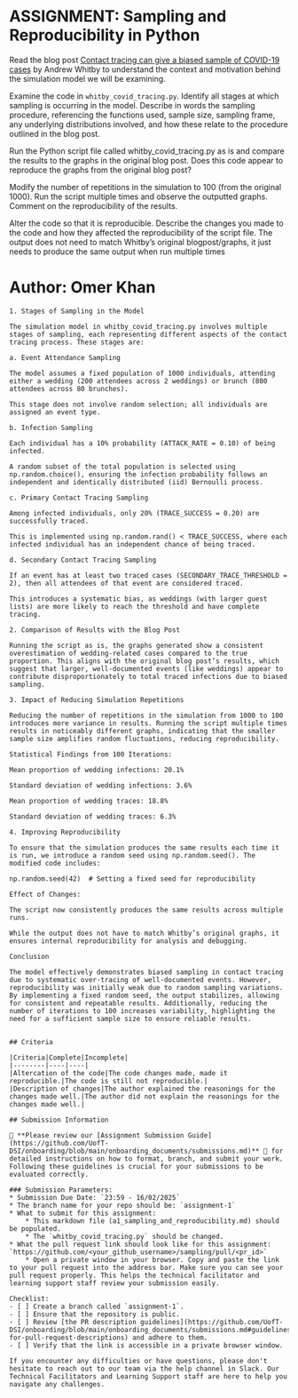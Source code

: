 # ASSIGNMENT: Sampling and Reproducibility in Python

Read the blog post [Contact tracing can give a biased sample of COVID-19 cases](https://andrewwhitby.com/2020/11/24/contact-tracing-biased/) by Andrew Whitby to understand the context and motivation behind the simulation model we will be examining.

Examine the code in `whitby_covid_tracing.py`. Identify all stages at which sampling is occurring in the model. Describe in words the sampling procedure, referencing the functions used, sample size, sampling frame, any underlying distributions involved, and how these relate to the procedure outlined in the blog post.

Run the Python script file called whitby_covid_tracing.py as is and compare the results to the graphs in the original blog post. Does this code appear to reproduce the graphs from the original blog post?

Modify the number of repetitions in the simulation to 100 (from the original 1000). Run the script multiple times and observe the outputted graphs. Comment on the reproducibility of the results.

Alter the code so that it is reproducible. Describe the changes you made to the code and how they affected the reproducibility of the script file. The output does not need to match Whitby’s original blogpost/graphs, it just needs to produce the same output when run multiple times

# Author: Omer Khan

```
1. Stages of Sampling in the Model

The simulation model in whitby_covid_tracing.py involves multiple stages of sampling, each representing different aspects of the contact tracing process. These stages are:

a. Event Attendance Sampling

The model assumes a fixed population of 1000 individuals, attending either a wedding (200 attendees across 2 weddings) or brunch (800 attendees across 80 brunches).

This stage does not involve random selection; all individuals are assigned an event type.

b. Infection Sampling

Each individual has a 10% probability (ATTACK_RATE = 0.10) of being infected.

A random subset of the total population is selected using np.random.choice(), ensuring the infection probability follows an independent and identically distributed (iid) Bernoulli process.

c. Primary Contact Tracing Sampling

Among infected individuals, only 20% (TRACE_SUCCESS = 0.20) are successfully traced.

This is implemented using np.random.rand() < TRACE_SUCCESS, where each infected individual has an independent chance of being traced.

d. Secondary Contact Tracing Sampling

If an event has at least two traced cases (SECONDARY_TRACE_THRESHOLD = 2), then all attendees of that event are considered traced.

This introduces a systematic bias, as weddings (with larger guest lists) are more likely to reach the threshold and have complete tracing.

2. Comparison of Results with the Blog Post

Running the script as is, the graphs generated show a consistent overestimation of wedding-related cases compared to the true proportion. This aligns with the original blog post’s results, which suggest that larger, well-documented events (like weddings) appear to contribute disproportionately to total traced infections due to biased sampling.

3. Impact of Reducing Simulation Repetitions

Reducing the number of repetitions in the simulation from 1000 to 100 introduces more variance in results. Running the script multiple times results in noticeably different graphs, indicating that the smaller sample size amplifies random fluctuations, reducing reproducibility.

Statistical Findings from 100 Iterations:

Mean proportion of wedding infections: 20.1%

Standard deviation of wedding infections: 3.6%

Mean proportion of wedding traces: 18.8%

Standard deviation of wedding traces: 6.3%

4. Improving Reproducibility

To ensure that the simulation produces the same results each time it is run, we introduce a random seed using np.random.seed(). The modified code includes:

np.random.seed(42)  # Setting a fixed seed for reproducibility

Effect of Changes:

The script now consistently produces the same results across multiple runs.

While the output does not have to match Whitby’s original graphs, it ensures internal reproducibility for analysis and debugging.

Conclusion

The model effectively demonstrates biased sampling in contact tracing due to systematic over-tracing of well-documented events. However, reproducibility was initially weak due to random sampling variations. By implementing a fixed random seed, the output stabilizes, allowing for consistent and repeatable results. Additionally, reducing the number of iterations to 100 increases variability, highlighting the need for a sufficient sample size to ensure reliable results.


## Criteria

|Criteria|Complete|Incomplete|
|--------|----|----|
|Altercation of the code|The code changes made, made it reproducible.|The code is still not reproducible.|
|Description of changes|The author explained the reasonings for the changes made well.|The author did not explain the reasonings for the changes made well.|

## Submission Information

🚨 **Please review our [Assignment Submission Guide](https://github.com/UofT-DSI/onboarding/blob/main/onboarding_documents/submissions.md)** 🚨 for detailed instructions on how to format, branch, and submit your work. Following these guidelines is crucial for your submissions to be evaluated correctly.

### Submission Parameters:
* Submission Due Date: `23:59 - 16/02/2025`
* The branch name for your repo should be: `assignment-1`
* What to submit for this assignment:
    * This markdown file (a1_sampling_and_reproducibility.md) should be populated.
    * The `whitby_covid_tracing.py` should be changed.
* What the pull request link should look like for this assignment: `https://github.com/<your_github_username>/sampling/pull/<pr_id>`
    * Open a private window in your browser. Copy and paste the link to your pull request into the address bar. Make sure you can see your pull request properly. This helps the technical facilitator and learning support staff review your submission easily.

Checklist:
- [ ] Create a branch called `assignment-1`.
- [ ] Ensure that the repository is public.
- [ ] Review [the PR description guidelines](https://github.com/UofT-DSI/onboarding/blob/main/onboarding_documents/submissions.md#guidelines-for-pull-request-descriptions) and adhere to them.
- [ ] Verify that the link is accessible in a private browser window.

If you encounter any difficulties or have questions, please don't hesitate to reach out to our team via the help channel in Slack. Our Technical Facilitators and Learning Support staff are here to help you navigate any challenges.
